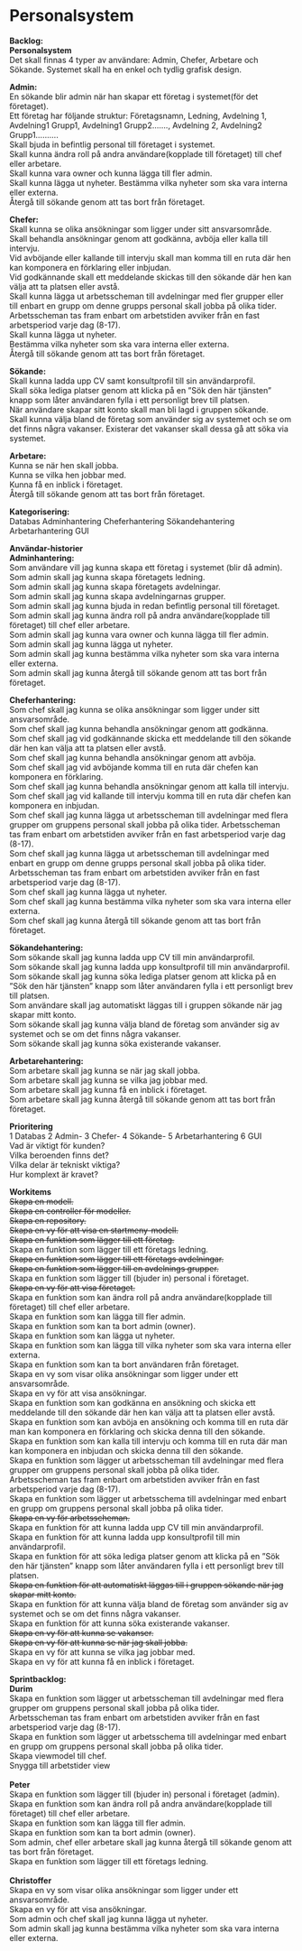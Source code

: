 # Personalsystem
<strong>Backlog:<br>
Personalsystem</strong><br>
Det skall finnas 4 typer av användare: Admin, Chefer, Arbetare och Sökande.
Systemet skall ha en enkel och tydlig grafisk design.

<strong>Admin:</strong><br>
En sökande blir admin när han skapar ett företag i systemet(för det företaget).<br>
Ett företag har följande struktur: Företagsnamn, Ledning, Avdelning 1, Avdelning1 Grupp1, Avdelning1 Grupp2……., Avdelning 2, Avdelning2 Grupp1……….<br>
Skall bjuda in befintlig personal till företaget i systemet.<br>
Skall kunna ändra roll på andra användare(kopplade till företaget) till chef eller arbetare.<br>
Skall kunna vara owner och kunna lägga till fler admin.<br>
Skall kunna lägga ut nyheter. Bestämma vilka nyheter som ska vara interna eller externa.<br>
Återgå till sökande genom att tas bort från företaget.<br>

<strong>Chefer:</strong><br>
Skall kunna se olika ansökningar som ligger under sitt ansvarsområde.<br>
Skall behandla ansökningar genom att godkänna, avböja eller kalla till intervju.<br>
Vid avböjande eller kallande till intervju skall man komma till en ruta där hen kan komponera en förklaring eller inbjudan.<br> 
Vid godkännande skall ett meddelande skickas till den sökande där hen kan välja att ta platsen eller avstå.<br>
Skall kunna lägga ut arbetsscheman till avdelningar med fler grupper eller till enbart en grupp om denne grupps personal skall jobba på olika tider.<br>
Arbetsscheman tas fram enbart om arbetstiden avviker från en fast arbetsperiod varje dag (8-17).<br>
Skall kunna lägga ut nyheter.<br>
Bestämma vilka nyheter som ska vara interna eller externa.<br>
Återgå till sökande genom att tas bort från företaget.<br>

<strong>Sökande:</strong><br>
Skall kunna ladda upp CV samt konsultprofil till sin användarprofil.<br>
Skall söka lediga platser genom att klicka på en ”Sök den här tjänsten” knapp som låter användaren fylla i ett personligt brev till platsen.<br>
När användare skapar sitt konto skall man bli lagd i gruppen sökande.<br>
Skall kunna välja bland de företag som använder sig av systemet och se om det finns några vakanser. Existerar det vakanser skall dessa gå att söka via systemet.<br>

<strong>Arbetare:</strong><br>
Kunna se när hen skall jobba.<br>
Kunna se vilka hen jobbar med.<br>
Kunna få en inblick i företaget.<br>
Återgå till sökande genom att tas bort från företaget.<br>

<strong>Kategorisering:</strong><br>
Databas
Adminhantering
Cheferhantering
Sökandehantering
Arbetarhantering
GUI

<strong>Användar-historier<br>
Adminhantering:</strong><br>
Som användare vill jag kunna skapa ett företag i systemet (blir då admin).<br>
Som admin skall jag kunna skapa företagets ledning.<br>
Som admin skall jag kunna skapa företagets avdelningar.<br>
Som admin skall jag kunna skapa avdelningarnas grupper.<br>
Som admin skall jag kunna bjuda in redan befintlig personal till företaget.<br>
Som admin skall jag kunna ändra roll på andra användare(kopplade till företaget) till chef eller arbetare.<br>
Som admin skall jag kunna vara owner och kunna lägga till fler admin.<br>
Som admin skall jag kunna lägga ut nyheter.<br>
Som admin skall jag kunna bestämma vilka nyheter som ska vara interna eller externa.<br>
Som admin skall jag kunna återgå till sökande genom att tas bort från företaget.<br>

<strong>Cheferhantering:</strong><br>
Som chef skall jag kunna se olika ansökningar som ligger under sitt ansvarsområde.<br>
Som chef skall jag kunna behandla ansökningar genom att godkänna.<br>
Som chef skall jag vid godkännande skicka ett meddelande till den sökande där hen kan välja att ta platsen eller avstå.<br>
Som chef skall jag kunna behandla ansökningar genom att avböja.<br>
Som chef skall jag vid avböjande komma till en ruta där chefen kan komponera en förklaring.<br> 
Som chef skall jag kunna behandla ansökningar genom att kalla till intervju.<br>
Som chef skall jag vid kallande till intervju komma till en ruta där chefen kan komponera en inbjudan.<br> 
Som chef skall jag kunna lägga ut arbetsscheman till avdelningar med flera grupper om gruppens personal skall jobba på olika tider. Arbetsscheman tas fram enbart om arbetstiden avviker från en fast arbetsperiod varje dag (8-17).<br>
Som chef skall jag kunna lägga ut arbetsscheman till avdelningar med enbart en grupp om denne grupps personal skall jobba på olika tider. Arbetsscheman tas fram enbart om arbetstiden avviker från en fast arbetsperiod varje dag (8-17).<br>
Som chef skall jag kunna lägga ut nyheter.<br>
Som chef skall jag kunna bestämma vilka nyheter som ska vara interna eller externa.<br>
Som chef skall jag kunna återgå till sökande genom att tas bort från företaget.<br>

<strong>Sökandehantering:</strong><br>
Som sökande skall jag kunna ladda upp CV till min användarprofil.<br>
Som sökande skall jag kunna ladda upp konsultprofil till min användarprofil.<br>
Som sökande skall jag kunna söka lediga platser genom att klicka på en ”Sök den här tjänsten” knapp som låter användaren fylla i ett personligt brev till platsen.<br>
Som användare skall jag automatiskt läggas till i gruppen sökande när jag skapar mitt konto.<br>
Som sökande skall jag kunna välja bland de företag som använder sig av systemet och se om det finns några vakanser.<br>
Som sökande skall jag kunna söka existerande vakanser.<br>

<strong>Arbetarehantering:</strong><br>
Som arbetare skall jag kunna se när jag skall jobba.<br>
Som arbetare skall jag kunna se vilka jag jobbar med.<br>
Som arbetare skall jag kunna få en inblick i företaget.<br>
Som arbetare skall jag kunna återgå till sökande genom att tas bort från företaget.<br>

<strong>Prioritering</strong><br>
1 Databas 2 Admin- 3 Chefer- 4 Sökande- 5 Arbetarhantering 6 GUI<br>
Vad är viktigt för kunden?<br>
Vilka beroenden finns det?<br>
Vilka delar är tekniskt viktiga?<br>
Hur komplext är kravet?<br>

<strong>Workitems</strong><br>
<strike>Skapa en modell.</strike><br> 
<strike>Skapa en controller för modeller.</strike><br>
<strike>Skapa en repository.</strike><br>
<strike>Skapa en vy för att visa en startmeny-modell.</strike><br>
<strike>Skapa en funktion som lägger till ett företag.</strike><br>
Skapa en funktion som lägger till ett företags ledning.<br>
<strike>Skapa en funktion som lägger till ett företags avdelningar.</strike><br>
<strike>Skapa en funktion som lägger till en avdelnings grupper.</strike><br>
Skapa en funktion som lägger till (bjuder in) personal i företaget.<br>
<strike>Skapa en vy för att visa företaget.</strike><br>
Skapa en funktion som kan ändra roll på andra användare(kopplade till företaget) till chef eller arbetare.<br>
Skapa en funktion som kan lägga till fler admin.<br>
Skapa en funktion som kan ta bort admin (owner).<br>
Skapa en funktion som kan lägga ut nyheter.<br>
Skapa en funktion som kan lägga till vilka nyheter som ska vara interna eller externa.<br>
Skapa en funktion som kan ta bort användaren från företaget.<br>
Skapa en vy som visar olika ansökningar som ligger under ett ansvarsområde.<br>
Skapa en vy för att visa ansökningar.<br>
Skapa en funktion som kan godkänna en ansökning och skicka ett meddelande till den sökande där hen kan välja att ta platsen eller avstå.<br>
Skapa en funktion som kan avböja en ansökning och komma till en ruta där man kan komponera en förklaring och skicka denna till den sökande.<br>
Skapa en funktion som kan kalla till intervju och komma till en ruta där man kan komponera en inbjudan och skicka denna till den sökande.<br>
Skapa en funktion som lägger ut arbetsscheman till avdelningar med flera grupper om gruppens personal skall jobba på olika tider.<br>
Arbetsscheman tas fram enbart om arbetstiden avviker från en fast arbetsperiod varje dag (8-17).<br>
Skapa en funktion som lägger ut arbetsschema till avdelningar med enbart en grupp om gruppens personal skall jobba på olika tider.<br>
<strike>Skapa en vy för arbetsscheman.</strike><br>
Skapa en funktion för att kunna ladda upp CV till min användarprofil.<br>
Skapa en funktion för att kunna ladda upp konsultprofil till min användarprofil.<br>
Skapa en funktion för att söka lediga platser genom att klicka på en ”Sök den här tjänsten” knapp som låter användaren fylla i ett personligt brev till platsen.<br>
<strike>Skapa en funktion för att automatiskt läggas till i gruppen sökande när jag skapar mitt konto.</strike><br>
Skapa en funktion för att kunna välja bland de företag som använder sig av systemet och se om det finns några vakanser.<br>
Skapa en funktion för att kunna söka existerande vakanser.<br>
<strike>Skapa en vy för att kunna se vakanser.</strike><br>
<strike>Skapa en vy för att kunna se när jag skall jobba.</strike><br>
Skapa en vy för att kunna se vilka jag jobbar med.<br>
Skapa en vy för att kunna få en inblick i företaget.<br>

<strong>Sprintbacklog:</strong><br>
<strong>Durim</strong><br>
Skapa en funktion som lägger ut arbetsscheman till avdelningar med flera grupper om gruppens personal skall jobba på olika tider.<br>
Arbetsscheman tas fram enbart om arbetstiden avviker från en fast arbetsperiod varje dag (8-17).<br>
Skapa en funktion som lägger ut arbetsschema till avdelningar med enbart en grupp om gruppens personal skall jobba på olika tider.<br>
Skapa viewmodel till chef.<br>
Snygga till arbetstider view<br><br>
<strong>Peter</strong><br>
Skapa en funktion som lägger till (bjuder in) personal i företaget (admin).<br>
Skapa en funktion som kan ändra roll på andra användare(kopplade till företaget) till chef eller arbetare.<br>
Skapa en funktion som kan lägga till fler admin.<br>
Skapa en funktion som kan ta bort admin (owner).<br>
Som admin, chef eller arbetare skall jag kunna återgå till sökande genom att tas bort från företaget.<br>
Skapa en funktion som lägger till ett företags ledning.<br><br>
<strong>Christoffer</strong><br>
Skapa en vy som visar olika ansökningar som ligger under ett ansvarsområde.<br>
Skapa en vy för att visa ansökningar.<br>
Som admin och chef skall jag kunna lägga ut nyheter.<br>
Som admin skall jag kunna bestämma vilka nyheter som ska vara interna eller externa.<br>
